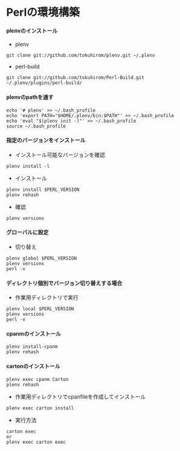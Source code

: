 # Perlの環境構築

#### plenvのインストール

* plenv

```shell
git clone git://github.com/tokuhirom/plenv.git ~/.plenv
```

* perl-build

```shell
git clone git://github.com/tokuhirom/Perl-Build.git ~/.plenv/plugins/perl-build/
```

#### plenvのpathを通す

```shell
echo '# plenv' >> ~/.bash_profile
echo 'export PATH="$HOME/.plenv/bin:$PATH"' >> ~/.bash_profile
echo 'eval "$(plenv init -)"' >> ~/.bash_profile
source ~/.bash_profile
```

#### 指定のバージョンをインストール

* インストール可能なバージョンを確認

```shell
plenv install -l
```

* インストール

```shell
plenv install $PERL_VERSION
plenv rehash
```

* 確認

```shell
plenv versions
```

#### グローバルに設定

* 切り替え

```shell
plenv global $PERL_VERSION
plenv versions
perl -v
```

#### ディレクトリ個別でバージョン切り替えする場合

* 作業用ディレクトリで実行

```shell
plenv local $PERL_VERSION
plenv versions
perl -v
```

#### cpanmのインストール

```shell
plenv install-cpanm
plenv rehash
```

#### cartonのインストール

```shell
plenv exec cpanm Carton
plenv rehash
```

* 作業用ディレクトリでcpanfileを作成してインストール

```shell
plenv exec carton install
```

* 実行方法

```shell
carton exec
or
plenv exec carton exec
```
